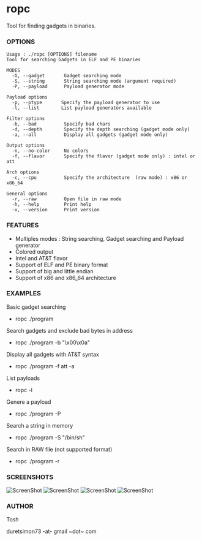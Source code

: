 ropc
====

Tool for finding gadgets in binaries.


### OPTIONS

```
Usage : ./ropc [OPTIONS] filename
Tool for searching Gadgets in ELF and PE binaries

MODES
  -G, --gadget       Gadget searching mode
  -S, --string       String searching mode (argument required)
  -P, --payload      Payload generator mode

Payload options
  -p, --ptype       Specify the payload generator to use
  -l, --list        List payload generators available

Filter options
  -b, --bad          Specify bad chars
  -d, --depth        Specify the depth searching (gadget mode only)
  -a, --all          Display all gadgets (gadget mode only)

Output options
  -n, --no-color     No colors
  -f, --flavor       Specify the flavor (gadget mode only) : intel or att

Arch options
  -c, --cpu          Specify the architecture  (raw mode) : x86 or x86_64

General options
  -r, --raw          Open file in raw mode
  -h, --help         Print help
  -v, --version      Print version

```

### FEATURES
* Multiples modes : String searching, Gadget searching and Payload generator
* Colored output
* Intel and AT&T flavor
* Support of ELF and PE binary format
* Support of big and little endian
* Support of x86 and x86_64 architecture


### EXAMPLES

Basic gadget searching

* ropc ./program 

Search gadgets and exclude bad bytes in address

* ropc ./program -b "\x00\x0a"

Display all gadgets with AT&T syntax

* ropc ./program -f att -a

List payloads

* ropc -l

Genere a payload

* ropc ./program -P

Search a string in memory

* ropc ./program -S "/bin/sh"

Search in RAW file (not supported format)

* ropc ./program -r

### SCREENSHOTS
![ScreenShot](http://imageshack.com/a/img849/3325/fbed.png)
![ScreenShot](http://imageshack.com/a/img844/3548/owzz.png)
![ScreenShot](http://imageshack.com/a/img593/9008/lojs.png)
![ScreenShot](http://imageshack.com/a/img829/4324/5vzm.png)


### AUTHOR
Tosh 

duretsimon73 -at- gmail ~dot~ com

